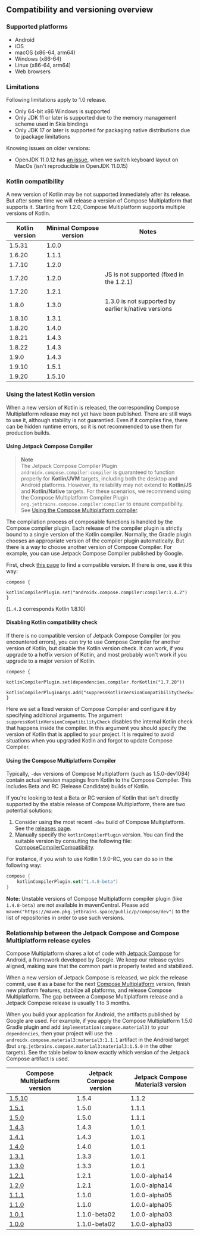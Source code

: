 ## Compatibility and versioning overview

### Supported platforms
   * Android
   * iOS
   * macOS (x86-64, arm64)
   * Windows (x86-64)
   * Linux (x86-64, arm64)
   * Web browsers

### Limitations

Following limitations apply to 1.0 release.

  * Only 64-bit x86 Windows is supported
  * Only JDK 11 or later is supported due to the memory management scheme used in Skia bindings
  * Only JDK 17 or later is supported for packaging native distributions due to jpackage limitations

Knowing issues on older versions:
- OpenJDK 11.0.12 has [an issue](https://github.com/JetBrains/compose-jb/issues/940), when we switch keyboard layout on MacOs (isn't reproducible in OpenJDK 11.0.15)
  
[comment]: <> (__SUPPORTED_GRADLE_VERSIONS__)

### Kotlin compatibility

A new version of Kotlin may be not supported immediately after its release. But after some time we will release a version of Compose Multiplatform
that supports it.
Starting from 1.2.0, Compose Multiplatform supports multiple versions of Kotlin.

Kotlin version | Minimal Compose version | Notes
--- | --- | ---
1.5.31 | 1.0.0
1.6.20 | 1.1.1
1.7.10 | 1.2.0
1.7.20 | 1.2.0 | JS is not supported (fixed in the 1.2.1)
1.7.20 | 1.2.1
1.8.0  | 1.3.0 | 1.3.0 is not supported by earlier k/native versions
1.8.10 | 1.3.1
1.8.20 | 1.4.0
1.8.21 | 1.4.3
1.8.22 | 1.4.3
1.9.0 | 1.4.3
1.9.10 | 1.5.1
1.9.20 | 1.5.10

### Using the latest Kotlin version 

When a new version of Kotlin is released, the corresponding Compose Multiplatform release may not yet have been published. There are still ways to use it, although stability is not guarantied. Even if it compiles fine, there can be hidden runtime errors, so it is not recommended to use them for production builds.

#### Using Jetpack Compose Compiler

> **Note**   
> The Jetpack Compose Compiler Plugin `androidx.compose.compiler:compiler` is guaranteed to function properly for **Kotlin/JVM** targets, including both the desktop and Android platforms. However, its reliability may not extend to **Kotlin/JS** and **Kotlin/Native** targets. For these scenarios, we recommend using the Compose Multiplatform Compiler Plugin `org.jetbrains.compose.compiler:compiler` to ensure compatibility. See [Using the Compose Multiplatform compiler](#using-the-compose-multiplatform-compiler).

The compilation process of composable functions is handled by the Compose compiler plugin. Each release of the compiler plugin is strictly bound to a single version of the Kotlin compiler. Normally, the Gradle plugin chooses an appropriate version of the compiler plugin automatically. But there is a way to choose another version of Compose Compiler. For example, you can use Jetpack Compose Compiler published by Google.

First, check [this page](https://developer.android.com/jetpack/androidx/releases/compose-kotlin#pre-release_kotlin_compatibility) to find a compatible version. If there is one, use it this way:
```
compose {
    kotlinCompilerPlugin.set("androidx.compose.compiler:compiler:1.4.2")
}
```
(`1.4.2` corresponds Kotlin 1.8.10)


#### Disabling Kotlin compatibility check

If there is no compatible version of Jetpack Compose Compiler (or you encountered errors), you can try to use Compose Compiler for another version of Kotlin, but disable the Kotlin version check. It can work, if you upgrade to a hotfix version of Kotlin, and most probably won't work if you upgrade to a major version of Kotlin.

```
compose {
    kotlinCompilerPlugin.set(dependencies.compiler.forKotlin("1.7.20"))
    kotlinCompilerPluginArgs.add("suppressKotlinVersionCompatibilityCheck=1.7.21")
}
```

Here we set a fixed version of Compose Compiler and configure it by specifying additional arguments. The argument `suppressKotlinVersionCompatibilityCheck` disables the internal Kotlin check that happens inside the compiler. In this argument you should specify the version of Kotlin that is applied to your project. It is required to avoid situations when you upgraded Kotlin and forgot to update Compose Compiler.

#### Using the Compose Multiplatform Compiler

Typically, `-dev` versions of Compose Multiplatform (such as 1.5.0-dev1084) contain actual version mappings from Kotlin to the Compose Compiler. This includes Beta and RC (Release Candidate) builds of Kotlin.

If you're looking to test a Beta or RC version of Kotlin that isn't directly supported by the stable release of Compose Multiplatform, there are two potential solutions:

1) Consider using the most recent `-dev` build of Compose Multiplatform. See the [releases page](https://github.com/JetBrains/compose-multiplatform/releases).
2) Manually specify the `kotlinCompilerPlugin` version. You can find the suitable version by consulting the following file:  [ComposeCompilerCompatibility](https://github.com/JetBrains/compose-multiplatform/blob/master/gradle-plugins/compose/src/main/kotlin/org/jetbrains/compose/ComposeCompilerCompatibility.kt#L7).

For instance, if you wish to use Kotlin 1.9.0-RC, you can do so in the following way:

```kotlin
compose {
    kotlinCompilerPlugin.set("1.4.8-beta")
}
```

**Note:** Unstable versions of Compose Multiplatform compiler plugin (like `1.4.8-beta)` are not available in mavenCentral. Please add `maven("https://maven.pkg.jetbrains.space/public/p/compose/dev")` to the list of repositories in order to use such versions.

### Relationship between the Jetpack Compose and Compose Multiplatform release cycles

Compose Multiplatform shares a lot of code with [Jetpack Compose](https://developer.android.com/jetpack/compose) for Android, a framework developed by Google.
We keep our release cycles aligned, making sure that the common part is properly tested and stabilized.

When a new version of Jetpack Compose is released, we pick the release commit, use it as a base for the next [Compose Multiplatform](https://github.com/JetBrains/androidx) version, finish new platform features, stabilize all platforms, and release Compose Multiplatform.
The gap between a Compose Multiplatform release and a Jetpack Compose release is usually 1 to 3 months.

When you build your application for Android, the artifacts published by Google are used. For example, if you apply the Compose Multiplatform 1.5.0 Gradle plugin and add `implementation(compose.material3)` to your `dependencies`, then your project will use the `androidx.compose.material3:material3:1.1.1` artifact in the Android target (but `org.jetbrains.compose.material3:material3:1.5.0` in the other targets). See the table below to know exactly which version of the Jetpack Compose artifact is used.

Compose Multiplatform version | Jetpack Compose version | Jetpack Compose Material3 version
--- | --- | ---
[1.5.10](https://github.com/JetBrains/compose-multiplatform/releases/tag/v1.5.10)|1.5.4|1.1.2
[1.5.1](https://github.com/JetBrains/compose-multiplatform/releases/tag/v1.5.1)|1.5.0|1.1.1
[1.5.0](https://github.com/JetBrains/compose-multiplatform/releases/tag/v1.5.0)|1.5.0|1.1.1
[1.4.3](https://github.com/JetBrains/compose-multiplatform/releases/tag/v1.4.3)|1.4.3|1.0.1
[1.4.1](https://github.com/JetBrains/compose-multiplatform/releases/tag/v1.4.1)|1.4.3|1.0.1
[1.4.0](https://github.com/JetBrains/compose-multiplatform/releases/tag/v1.4.0)|1.4.0|1.0.1
[1.3.1](https://github.com/JetBrains/compose-multiplatform/releases/tag/v1.3.1)|1.3.3|1.0.1
[1.3.0](https://github.com/JetBrains/compose-multiplatform/releases/tag/v1.3.0)|1.3.3|1.0.1
[1.2.1](https://github.com/JetBrains/compose-multiplatform/releases/tag/v1.2.1)|1.2.1|1.0.0-alpha14
[1.2.0](https://github.com/JetBrains/compose-multiplatform/releases/tag/v1.2.0)|1.2.1|1.0.0-alpha14
[1.1.1](https://github.com/JetBrains/compose-multiplatform/releases/tag/v1.1.1)|1.1.0|1.0.0-alpha05
[1.1.0](https://github.com/JetBrains/compose-multiplatform/releases/tag/v1.1.0)|1.1.0|1.0.0-alpha05
[1.0.1](https://github.com/JetBrains/compose-multiplatform/releases/tag/v1.0.1)|1.1.0-beta02|1.0.0-alpha03
[1.0.0](https://github.com/JetBrains/compose-multiplatform/releases/tag/v1.0.0)|1.1.0-beta02|1.0.0-alpha03
